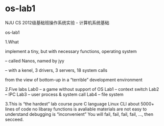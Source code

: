 # os-lab1

NJU CS 2012级基础班操作系统实验 - 计算机系统基础

os-lab1

1.What

implement a tiny, but with necessary functions, operating system

– called Nanos, named by jyy

– with a kenel, 3 drivers, 3 servers, 18 system calls

from the view of bottom-up in a “terrible” development environment

2.Five labs
Lab0 – a game without support of OS
Lab1 – context switch
Lab2 – IPC
Lab3 – user process & system call
Lab4 – file system

3.This is “the hardest” lab course
pure C language
Linux CLI
about 5000+ lines of code
no libaray functions is avaliable
materials are not easy to understand
debugging is “inconvenient”
You will fail, fail, fail, fail, ..., then secceed.
